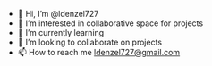 - 👋 Hi, I’m @ldenzel727
- 👀 I’m interested in collaborative space for projects
- 🌱 I’m currently learning 
- 💞️ I’m looking to collaborate on projects
- 📫 How to reach me ldenzel727@gmail.com

<!---
ldenzel727/ldenzel727 is a ✨ special ✨ repository because its `README.md` (this file) appears on your GitHub profile.
You can click the Preview link to take a look at your changes.
--->
